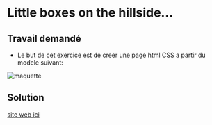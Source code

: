 # Little boxes on the hillside...

## Travail demandé
+ Le but de cet exercice est de creer une page html CSS a partir du modele suivant:  

![maquette](http://images.innoveduc.fr/integration_parcours/css/css_box_model/maquette-box-model.png 'maquette')

## Solution 
[site web ici](http://images.innoveduc.fr/integration_parcours/css/css_box_model/maquette-box-model.png 'maquette')

